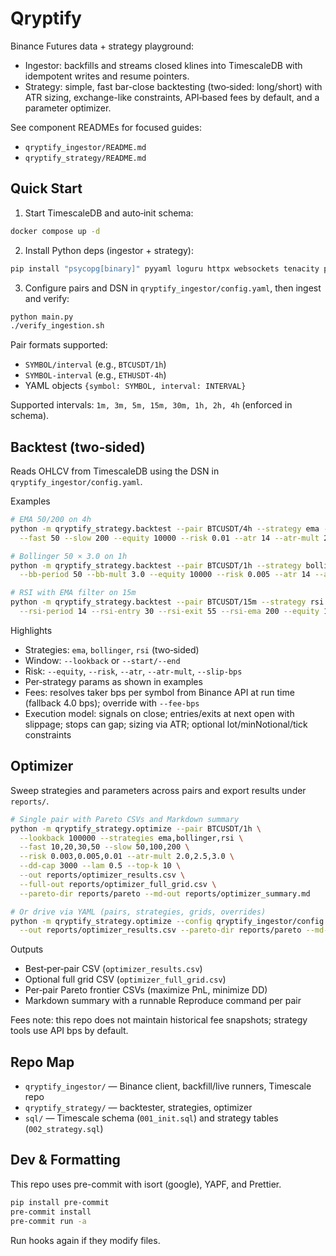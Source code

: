 # Qryptify

Binance Futures data + strategy playground:

- Ingestor: backfills and streams closed klines into TimescaleDB with idempotent writes and resume pointers.
- Strategy: simple, fast bar-close backtesting (two‑sided: long/short) with ATR sizing, exchange-like constraints, API‑based fees by default, and a parameter optimizer.

See component READMEs for focused guides:

- `qryptify_ingestor/README.md`
- `qryptify_strategy/README.md`

## Quick Start

1. Start TimescaleDB and auto‑init schema:

```bash
docker compose up -d
```

2. Install Python deps (ingestor + strategy):

```bash
pip install "psycopg[binary]" pyyaml loguru httpx websockets tenacity pytz
```

3. Configure pairs and DSN in `qryptify_ingestor/config.yaml`, then ingest and verify:

```bash
python main.py
./verify_ingestion.sh
```

Pair formats supported:

- `SYMBOL/interval` (e.g., `BTCUSDT/1h`)
- `SYMBOL-interval` (e.g., `ETHUSDT-4h`)
- YAML objects `{symbol: SYMBOL, interval: INTERVAL}`

Supported intervals: `1m, 3m, 5m, 15m, 30m, 1h, 2h, 4h` (enforced in schema).

## Backtest (two‑sided)

Reads OHLCV from TimescaleDB using the DSN in `qryptify_ingestor/config.yaml`.

Examples

```bash
# EMA 50/200 on 4h
python -m qryptify_strategy.backtest --pair BTCUSDT/4h --strategy ema --lookback 100000 \
  --fast 50 --slow 200 --equity 10000 --risk 0.01 --atr 14 --atr-mult 2.0

# Bollinger 50 × 3.0 on 1h
python -m qryptify_strategy.backtest --pair BTCUSDT/1h --strategy bollinger --lookback 100000 \
  --bb-period 50 --bb-mult 3.0 --equity 10000 --risk 0.005 --atr 14 --atr-mult 2.0 --slip-bps 1

# RSI with EMA filter on 15m
python -m qryptify_strategy.backtest --pair BTCUSDT/15m --strategy rsi --lookback 100000 \
  --rsi-period 14 --rsi-entry 30 --rsi-exit 55 --rsi-ema 200 --equity 10000 --risk 0.005 --atr 14 --atr-mult 3.0 --slip-bps 1
```

Highlights

- Strategies: `ema`, `bollinger`, `rsi` (two‑sided)
- Window: `--lookback` or `--start/--end`
- Risk: `--equity`, `--risk`, `--atr`, `--atr-mult`, `--slip-bps`
- Per‑strategy params as shown in examples
- Fees: resolves taker bps per symbol from Binance API at run time (fallback 4.0 bps); override with `--fee-bps`
- Execution model: signals on close; entries/exits at next open with slippage; stops can gap; sizing via ATR; optional lot/minNotional/tick constraints

## Optimizer

Sweep strategies and parameters across pairs and export results under `reports/`.

```bash
# Single pair with Pareto CSVs and Markdown summary
python -m qryptify_strategy.optimize --pair BTCUSDT/1h \
  --lookback 100000 --strategies ema,bollinger,rsi \
  --fast 10,20,30,50 --slow 50,100,200 \
  --risk 0.003,0.005,0.01 --atr-mult 2.0,2.5,3.0 \
  --dd-cap 3000 --lam 0.5 --top-k 10 \
  --out reports/optimizer_results.csv \
  --full-out reports/optimizer_full_grid.csv \
  --pareto-dir reports/pareto --md-out reports/optimizer_summary.md

# Or drive via YAML (pairs, strategies, grids, overrides)
python -m qryptify_strategy.optimize --config qryptify_ingestor/config.yaml \
  --out reports/optimizer_results.csv --pareto-dir reports/pareto --md-out reports/optimizer_summary.md
```

Outputs

- Best‑per‑pair CSV (`optimizer_results.csv`)
- Optional full grid CSV (`optimizer_full_grid.csv`)
- Per‑pair Pareto frontier CSVs (maximize PnL, minimize DD)
- Markdown summary with a runnable Reproduce command per pair

Fees note: this repo does not maintain historical fee snapshots; strategy tools use API bps by default.

## Repo Map

- `qryptify_ingestor/` — Binance client, backfill/live runners, Timescale repo
- `qryptify_strategy/` — backtester, strategies, optimizer
- `sql/` — Timescale schema (`001_init.sql`) and strategy tables (`002_strategy.sql`)

## Dev & Formatting

This repo uses pre-commit with isort (google), YAPF, and Prettier.

```bash
pip install pre-commit
pre-commit install
pre-commit run -a
```

Run hooks again if they modify files.
